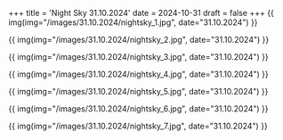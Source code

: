+++
title = 'Night Sky 31.10.2024'
date = 2024-10-31
draft = false
+++
{{ img(img="/images/31.10.2024/nightsky_1.jpg", date="31.10.2024") }}

{{ img(img="/images/31.10.2024/nightsky_2.jpg", date="31.10.2024") }}

{{ img(img="/images/31.10.2024/nightsky_3.jpg", date="31.10.2024") }}

{{ img(img="/images/31.10.2024/nightsky_4.jpg", date="31.10.2024") }}

{{ img(img="/images/31.10.2024/nightsky_5.jpg", date="31.10.2024") }}

{{ img(img="/images/31.10.2024/nightsky_6.jpg", date="31.10.2024") }}

{{ img(img="/images/31.10.2024/nightsky_7.jpg", date="31.10.2024") }}

